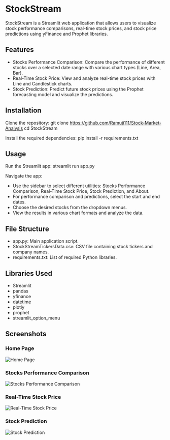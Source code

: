 # StockStream

StockStream is a Streamlit web application that allows users to visualize stock performance comparisons, real-time stock prices, and stock price predictions using yFinance and Prophet libraries.

## Features

- Stocks Performance Comparison: Compare the performance of different stocks over a selected date range with various chart types (Line, Area, Bar).
- Real-Time Stock Price: View and analyze real-time stock prices with Line and Candlestick charts.
- Stock Prediction: Predict future stock prices using the Prophet forecasting model and visualize the predictions.

## Installation

Clone the repository:
git clone https://github.com/Ramuji111/Stock-Market-Analysis
cd StockStream

Install the required dependencies:
pip install -r requirements.txt

## Usage

Run the Streamlit app:
streamlit run app.py

Navigate the app:
- Use the sidebar to select different utilities: Stocks Performance Comparison, Real-Time Stock Price, Stock Prediction, and About.
- For performance comparison and predictions, select the start and end dates.
- Choose the desired stocks from the dropdown menus.
- View the results in various chart formats and analyze the data.

## File Structure

- app.py: Main application script.
- StockStreamTickersData.csv: CSV file containing stock tickers and company names.
- requirements.txt: List of required Python libraries.

## Libraries Used

- Streamlit
- pandas
- yfinance
- datetime
- plotly
- prophet
- streamlit_option_menu

## Screenshots

### Home Page
![Home Page](Images/home_page.png)

### Stocks Performance Comparison
![Stocks Performance Comparison](Images/performance_comparison.png)

### Real-Time Stock Price
![Real-Time Stock Price](Images/real_time_price.png)

### Stock Prediction
![Stock Prediction](Images/stock_prediction.png)


